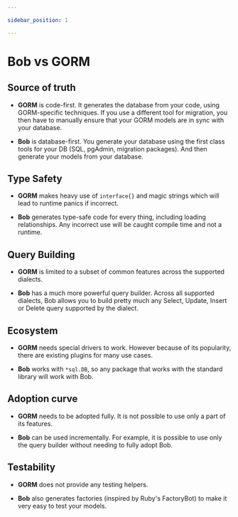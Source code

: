 ```yaml
---

sidebar_position: 1

---
```


# Bob vs GORM

## Source of truth

* **GORM** is code-first. It generates the database from your code, using GORM-specific techniques. If you use a different tool for migration, you then have to manually ensure that your GORM models are in sync with your database.

* **Bob** is database-first. You generate your database using the first class tools for your DB (SQL, pgAdmin, migration packages). And then generate your models from your database.

## Type Safety

* **GORM** makes heavy use of `interface{}` and magic strings which will lead to runtime panics if incorrect.

* **Bob** generates type-safe code for every thing, including loading relationships. Any incorrect use will be caught compile time and not a runtime.

## Query Building

* **GORM** is limited to a subset of common features across the supported dialects.

* **Bob** has a much more powerful query builder. Across all supported dialects, Bob allows you to build pretty much any Select, Update, Insert or Delete query supported by the dialect.

## Ecosystem

* **GORM** needs special drivers to work. However because of its popularity, there are existing plugins for many use cases.

* **Bob** works with `*sql.DB`, so any package that works with the standard library will work with Bob.

## Adoption curve

* **GORM** needs to be adopted fully. It is not possible to use only a part of its features.

* **Bob** can be used incrementally. For example, it is possible to use only the query builder without needing to fully adopt Bob.

## Testability

* **GORM** does not provide any testing helpers.

* **Bob** also generates factories (inspired by Ruby's FactoryBot) to make it very easy to test your models.
